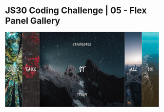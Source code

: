 # JS30 Coding Challenge | 05 - Flex Panel Gallery

![screencapture of flex panel gallery](images/screencapture.png)
